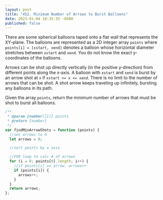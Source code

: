 ```yaml
---
layout: post
title: "452. Minimum Number of Arrows to Burst Balloons"
date: 2023-01-04 10:35:33 -0500
published: false
---
```


There are some spherical balloons taped onto a flat wall that represents the XY-plane. The balloons are represented as a 2D integer array `points` where `points[i] = [xstart, xend]` denotes a balloon whose horizontal diameter stretches between `xstart` and `xend`. You do not know the exact y-coordinates of the balloons.

Arrows can be shot up directly vertically (in the positive y-direction) from different points along the x-axis. A balloon with `xstart` and `xend` is burst by an arrow shot at `x` if `xstart <= x <= xend`. There is no limit to the number of arrows that can be shot. A shot arrow keeps traveling up infinitely, bursting any balloons in its path.

Given the array `points`, return the minimum number of arrows that must be shot to burst all balloons.

```javascript
/**
 * @param {number[][]} points
 * @return {number}
 */
var findMinArrowShots = function (points) {
  //set arrows to 0
  let arrows = 0;

  //sort points by x axis

  //FOR loop to calc # of arrows
  for (i = 0; points[0].length; i++) {
    //if points[i] == arrow. arrows++
    if (points[i]) {
      arrows++;
    }
  }
  return arrows;
};
```
